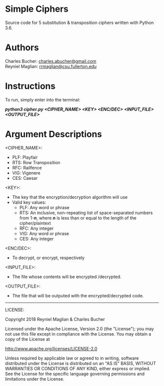 # Simple Ciphers
Source code for 5 substitution &amp; transposition ciphers written with Python 3.6.

# Authors
Charles Bucher: charles.abucher@gmail.com <br>
Reyniel Maglian: rrmaglian@csu.fullerton.edu

# Instructions
To run, simply enter into the terminal:

***python3 cipher.py <CIPHER_NAME> \<KEY> <ENC/DEC> <INPUT_FILE> <OUTPUT_FILE>***

# Argument Descriptions

<CIPHER_NAME>:
  - PLF: Playfair
  - RTS: Row Transposition
  - RFC: Railfence
  - VIG: Vigenere
  - CES: Caesar

\<KEY>:
  - The key that the encryption/decryption algorithm will use
  - Valid key values:
    - PLF: Any word or phrase
    - RTS: An inclusive, non-repeating list of space-separated numbers from 1-***n***, where ***n*** is less than or equal to the length of the cipher/plaintext
    - RFC: Any integer
    - VIG: Any word or phrase
    - CES: Any integer

<ENC/DEC>:
  - To decrypt, or encrypt, respectively
  
<INPUT_FILE>:
  - The file whose contents will be encrypted /decrypted.
  
<OUTPUT_FILE>:
  - The file that will be outputed with the encrypted/decrypted code.

----------------------------------------------------------------------------------------------------------------------------------------------------------------------

LICENSE:

Copyright 2018 Reyniel Maglian & Charles Bucher

Licensed under the Apache License, Version 2.0 (the "License"); you may not use this file except in compliance with the License. You may obtain a copy of the License at

http://www.apache.org/licenses/LICENSE-2.0

Unless required by applicable law or agreed to in writing, software distributed under the License is distributed on an "AS IS" BASIS, WITHOUT WARRANTIES OR CONDITIONS OF ANY KIND, either express or implied. See the License for the specific language governing permissions and limitations under the License.
